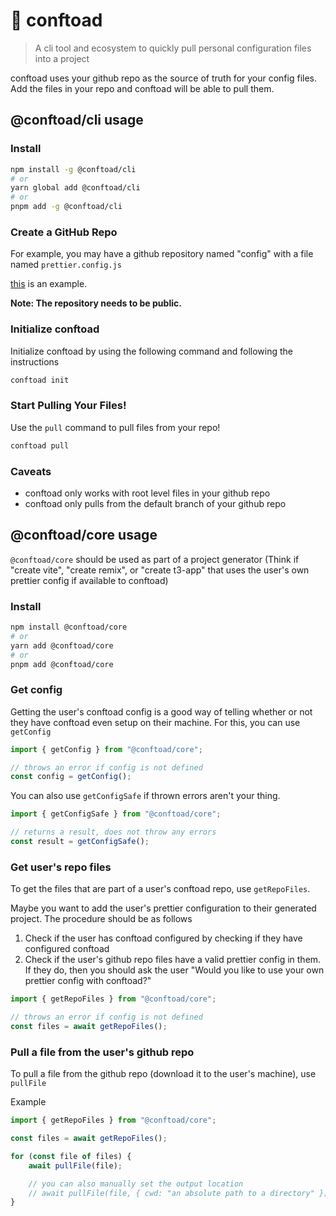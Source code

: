 # 🐸 conftoad

> A cli tool and ecosystem to quickly pull personal configuration files into a project

conftoad uses your github repo as the source of truth for your config files. Add the files in your repo and conftoad will be able to pull them.

## @conftoad/cli usage

### Install

```sh
npm install -g @conftoad/cli
# or
yarn global add @conftoad/cli
# or
pnpm add -g @conftoad/cli
```

### Create a GitHub Repo

For example, you may have a github repository named "config" with a file named `prettier.config.js`

[this](https://github.com/WLowe10/config) is an example.

**Note: The repository needs to be public.**

### Initialize conftoad

Initialize conftoad by using the following command and following the instructions

```sh
conftoad init
```

### Start Pulling Your Files!

Use the `pull` command to pull files from your repo!

```sh
conftoad pull
```

### Caveats

-   conftoad only works with root level files in your github repo
-   conftoad only pulls from the default branch of your github repo

## @conftoad/core usage

`@conftoad/core` should be used as part of a project generator (Think if "create vite", "create remix", or "create t3-app" that uses the user's own prettier config if available to conftoad)

### Install

```sh
npm install @conftoad/core
# or
yarn add @conftoad/core
# or
pnpm add @conftoad/core
```

### Get config

Getting the user's conftoad config is a good way of telling whether or not they have conftoad even setup on their machine. For this, you can use `getConfig`

```typescript
import { getConfig } from "@conftoad/core";

// throws an error if config is not defined
const config = getConfig();
```

You can also use `getConfigSafe` if thrown errors aren't your thing.

```typescript
import { getConfigSafe } from "@conftoad/core";

// returns a result, does not throw any errors
const result = getConfigSafe();
```

### Get user's repo files

To get the files that are part of a user's conftoad repo,
use `getRepoFiles`.

Maybe you want to add the user's prettier configuration to their generated project. The procedure should be as follows

1. Check if the user has conftoad configured by checking if they have configured conftoad
2. Check if the user's github repo files have a valid prettier config in them. If they do, then you should ask the user "Would you like to use your own prettier config with conftoad?"

```typescript
import { getRepoFiles } from "@conftoad/core";

// throws an error if config is not defined
const files = await getRepoFiles();
```

### Pull a file from the user's github repo

To pull a file from the github repo (download it to the user's machine), use `pullFile`

Example

```typescript
import { getRepoFiles } from "@conftoad/core";

const files = await getRepoFiles();

for (const file of files) {
	await pullFile(file);

	// you can also manually set the output location
	// await pullFile(file, { cwd: "an absolute path to a directory" });
}
```
